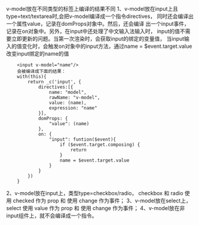 v-model放在不同类型的标签上编译的结果不同
1、v-model放在input上且type=text/textarea时,会把v-model编译成一个指令directives，
同时还会编译出一个属性value，记录在domProps对象中。然后，还会编译
出一个input事件，记录在on对象中。另外，在input中还处理了中文输入法输入时，
input的值不需要立即更新的问题。当第一次渲染时，会获取input的绑定的变量值，
当input输入的值变化时，会触发on对象中的input方法，通过name = $event.target.value
改变input绑定的name的值
```
    <input v-model="name"/>
    会被编译成下面的结果：
    with(this){
        return _c('input', {
            directives:[{
                name: "model",
                rawName: "v-model",
                value: (name),
                expression: "name"
            }],
            domProps: {
                "value": (name)
            },
            on: {
                "input": funtion($event){
                    if ($event.target.composing) {
                        return 
                    }
                    name = $event.target.value
                }
            }
        })
    }
```
2、v-model放在input上，类型type=checkbox/radio，
checkbox 和 radio 使用 checked 作为 prop 和 使用 change 作为事件；
3、v-model放在select上，
select 使用 value 作为 prop 和 使用 change 作为事件；
4、v-model放在非input组件上，就不会编译成一个指令。